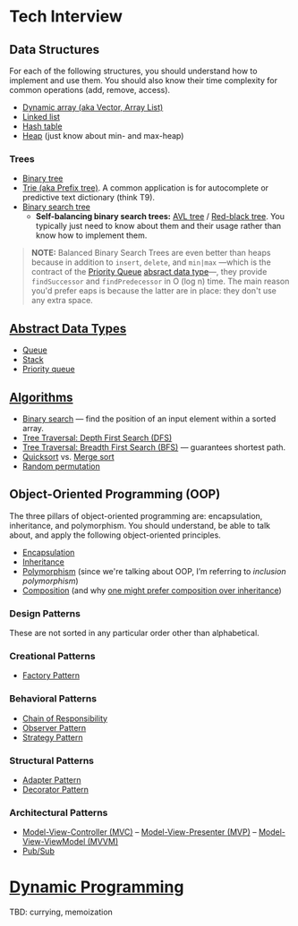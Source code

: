 # Tech Interview

## Data Structures
For each of the following structures, you should understand how to implement and use them.
You should also know their time complexity for common operations (add, remove, access).

* [Dynamic array (aka Vector, Array List)](http://en.wikipedia.org/wiki/Dynamic_array)
* [Linked list](http://en.wikipedia.org/wiki/Singly_linked_list)
* [Hash table](http://en.wikipedia.org/wiki/Hash_table)
* [Heap](http://en.wikipedia.org/wiki/Heap_(data_structure)) (just know about min- and max-heap)

### Trees
* [Binary tree](http://en.wikipedia.org/wiki/Binary_tree)
* [Trie (aka Prefix tree)](http://en.wikipedia.org/wiki/Trie). A common application is for autocomplete or predictive text dictionary (think T9).
* [Binary search tree](https://en.wikipedia.org/wiki/Binary_search_tree)
  - **Self-balancing binary search trees:**  [AVL tree](https://en.wikipedia.org/wiki/AVL_tree) / [Red-black tree](http://en.wikipedia.org/wiki/Red%E2%80%93black_tree).
  You typically just need to know about them and their usage rather than know how to implement them.

> **NOTE:**
> Balanced Binary Search Trees are even better than heaps because in addition to `insert`, `delete`, and `min|max` —which is the contract of
> the [Priority Queue](./abstract-data-types/priority-queue.md) [absract data type](./abstract-data-types/)—, they provide `findSuccessor`
> and `findPredecessor` in O (log n) time.
> The main reason you'd prefer eaps is because the latter are in place: they don't use any extra space.

## [Abstract Data Types](./abstract-data-types/)
* [Queue](http://en.wikipedia.org/wiki/Queue_(abstract_data_type))
* [Stack](http://en.wikipedia.org/wiki/Stack_(abstract_data_type))
* [Priority queue](https://en.wikipedia.org/wiki/Priority_queue)

## [Algorithms](./algorithms/)
* [Binary search](./algorithms/binary-search.md) — find the position of an input element within a sorted array.
* [Tree Traversal: Depth First Search (DFS)](./algorithms/tree-dfs.md)
* [Tree Traversal: Breadth First Search (BFS)](./algorithms/tree-bfs.md) — guarantees shortest path.
* [Quicksort](http://en.wikipedia.org/wiki/Quicksort) vs. [Merge sort](http://en.wikipedia.org/wiki/Merge_sort)
* [Random permutation](http://en.wikipedia.org/wiki/Random_permutation)

## Object-Oriented Programming (OOP)
The three pillars of object-oriented programming are: encapsulation, inheritance, and polymorphism.
You should understand, be able to talk about, and apply the following object-oriented principles.
* [Encapsulation](http://en.wikipedia.org/wiki/Encapsulation_(object-oriented_programming))
* [Inheritance](http://en.wikipedia.org/wiki/Inheritance_(object-oriented_programming))
* [Polymorphism](http://en.wikipedia.org/wiki/Polymorphism_(computer_science)) (since we're talking about OOP, I’m referring to *inclusion polymorphism*)
* [Composition](http://en.wikipedia.org/wiki/Object_composition) (and why [one might prefer composition over inheritance](http://en.wikipedia.org/wiki/Composition_over_inheritance))

### Design Patterns
These are not sorted in any particular order other than alphabetical.

### Creational Patterns
* [Factory Pattern](http://sourcemaking.com/design_patterns/factory_method)

### Behavioral Patterns
* [Chain of Responsibility](http://sourcemaking.com/design_patterns/chain_of_responsibility)
* [Observer Pattern](http://sourcemaking.com/design_patterns/observer)
* [Strategy Pattern](http://sourcemaking.com/design_patterns/strategy)

### Structural Patterns
* [Adapter Pattern](http://sourcemaking.com/design_patterns/adapter)
* [Decorator Pattern](http://sourcemaking.com/design_patterns/decorator)

### Architectural Patterns
* [Model-View-Controller (MVC)](http://en.wikipedia.org/wiki/Model%E2%80%93view%E2%80%93controller) –
  [Model-View-Presenter (MVP)](http://en.wikipedia.org/wiki/Model%E2%80%93view%E2%80%93presenter) –
  [Model-View-ViewModel (MVVM)](http://en.wikipedia.org/wiki/Model_View_ViewModel)
* [Pub/Sub](http://en.wikipedia.org/wiki/Publish%E2%80%93subscribe_pattern)

# [Dynamic Programming](./dynamic-programming/)
TBD: currying, memoization
